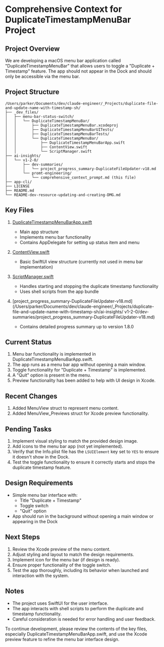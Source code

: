 # Comprehensive Context for DuplicateTimestampMenuBar Project

## Project Overview
We are developing a macOS menu bar application called "DuplicateTimestampMenuBar" that allows users to toggle a "Duplicate + Timestamp" feature. The app should not appear in the Dock and should only be accessible via the menu bar.

## Project Structure
```
/Users/parker/Documents/dev/claude-engineer/_Projects/duplicate-file-and-update-name-with-timestamp-sh/
├── _dev_files/
│   ├── menu-bar-status-switch/
│   │   └── DuplicateTimestampMenuBar/
│   │       ├── DuplicateTimestampMenuBar.xcodeproj
│   │       ├── DuplicateTimestampMenuBarUITests/
│   │       ├── DuplicateTimestampMenuBarTests/
│   │       └── DuplicateTimestampMenuBar/
│   │           ├── DuplicateTimestampMenuBarApp.swift
│   │           ├── ContentView.swift
│   │           └── ScriptManager.swift
├── ai-insights/
│   └── v1-2-0/
│       ├── dev-summaries/
│       │   └── project_progress_summary-DuplicateFileUpdater-v18.md
│       └── promt-engineering/
│           └── comprehensive_context_prompt.md (this file)
├── app-cli/
├── LICENSE
├── README.md
└── README-dev-resource-updating-and-creating-DMG.md
```

## Key Files
1. [DuplicateTimestampMenuBarApp.swift](/Users/parker/Documents/dev/claude-engineer/_Projects/duplicate-file-and-update-name-with-timestamp-sh/_dev_files/menu-bar-status-switch/DuplicateTimestampMenuBar/DuplicateTimestampMenuBar/DuplicateTimestampMenuBarApp.swift)
   - Main app structure
   - Implements menu bar functionality
   - Contains AppDelegate for setting up status item and menu

2. [ContentView.swift](/Users/parker/Documents/dev/claude-engineer/_Projects/duplicate-file-and-update-name-with-timestamp-sh/_dev_files/menu-bar-status-switch/DuplicateTimestampMenuBar/DuplicateTimestampMenuBar/ContentView.swift)
   - Basic SwiftUI view structure (currently not used in menu bar implementation)

3. [ScriptManager.swift](/Users/parker/Documents/dev/claude-engineer/_Projects/duplicate-file-and-update-name-with-timestamp-sh/_dev_files/menu-bar-status-switch/DuplicateTimestampMenuBar/DuplicateTimestampMenuBar/ScriptManager.swift)
   - Handles starting and stopping the duplicate timestamp functionality
   - Uses shell scripts from the app bundle

4. [project_progress_summary-DuplicateFileUpdater-v18.md](/Users/parker/Documents/dev/claude-engineer/_Projects/duplicate-file-and-update-name-with-timestamp-sh/ai-insights/ v1-2-0/dev-summaries/project_progress_summary-DuplicateFileUpdater-v18.md)
   - Contains detailed progress summary up to version 1.8.0

## Current Status
1. Menu bar functionality is implemented in DuplicateTimestampMenuBarApp.swift.
2. The app runs as a menu bar app without opening a main window.
3. Toggle functionality for "Duplicate + Timestamp" is implemented.
4. A "Quit" option is present in the menu.
5. Preview functionality has been added to help with UI design in Xcode.

## Recent Changes
1. Added MenuView struct to represent menu content.
2. Added MenuView_Previews struct for Xcode preview functionality.

## Pending Tasks
1. Implement visual styling to match the provided design image.
2. Add icons to the menu bar app (not yet implemented).
3. Verify that the Info.plist file has the `LSUIElement` key set to `YES` to ensure it doesn't show in the Dock.
4. Test the toggle functionality to ensure it correctly starts and stops the duplicate timestamp feature.

## Design Requirements
- Simple menu bar interface with:
  - Title "Duplicate + Timestamp"
  - Toggle switch
  - "Quit" option
- App should run in the background without opening a main window or appearing in the Dock

## Next Steps
1. Review the Xcode preview of the menu content.
2. Adjust styling and layout to match the design requirements.
3. Implement icon for the menu bar (if design is ready).
4. Ensure proper functionality of the toggle switch.
5. Test the app thoroughly, including its behavior when launched and interaction with the system.

## Notes
- The project uses SwiftUI for the user interface.
- The app interacts with shell scripts to perform the duplicate and timestamp functionality.
- Careful consideration is needed for error handling and user feedback.

To continue development, please review the contents of the key files, especially DuplicateTimestampMenuBarApp.swift, and use the Xcode preview feature to refine the menu bar interface design.
